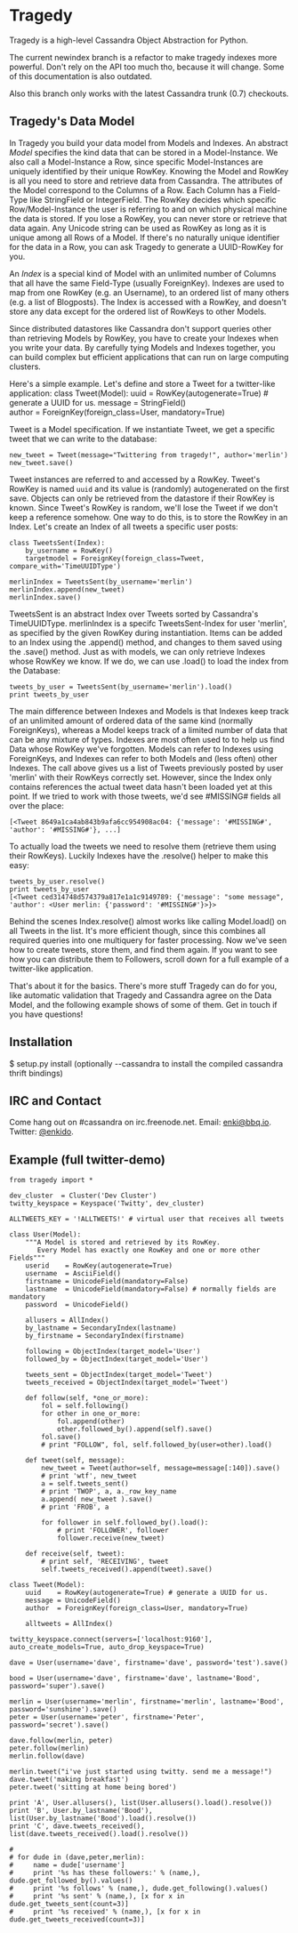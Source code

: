 # Tragedy

Tragedy is a high-level Cassandra Object Abstraction for Python.

The current newindex branch is a refactor to make tragedy indexes more powerful.
Don't rely on the API too much tho, because it will change. Some of this documentation is also outdated.

Also this branch only works with the latest Cassandra trunk (0.7) checkouts.

## Tragedy's Data Model

In Tragedy you build your data model from Models and Indexes. An abstract *Model* specifies the kind data that can be stored in a Model-Instance. We also call a Model-Instance a Row, since specific Model-Instances are uniquely identified by their unique RowKey. Knowing the Model and RowKey is all you need to store and retrieve data from Cassandra. The attributes of the Model correspond to the Columns of a Row. Each Column has a Field-Type like StringField or IntegerField. The RowKey decides which specific Row/Model-Instance the user is referring to and on which physical machine the data is stored. If you lose a RowKey, you can never store or retrieve that data again. Any Unicode string can be used as RowKey as long as it is unique among all Rows of a Model. If there's no naturally unique identifier for the data in a Row, you can ask Tragedy to generate a UUID-RowKey for you.

An *Index* is a special kind of Model with an unlimited number of Columns that all have the same Field-Type (usually ForeignKey). Indexes are used to map from one RowKey (e.g. an Username), to an ordered list of many others (e.g. a list of Blogposts). The Index is accessed with a RowKey, and doesn't store any data except for the ordered list of RowKeys to other Models.

Since distributed datastores like Cassandra don't support queries other than retrieving Models by RowKey, you have to create your Indexes when you write your data. By carefully tying Models and Indexes together, you can build complex but efficient applications that can run on large computing clusters.

Here's a simple example. Let's define and store a Tweet for a twitter-like application:
	class Tweet(Model):
    	uuid    = RowKey(autogenerate=True) # generate a UUID for us.
    	message = StringField()    
    	author  = ForeignKey(foreign_class=User, mandatory=True)

Tweet is a Model specification. If we instantiate Tweet, we get a specific tweet that we can write to the database:

    new_tweet = Tweet(message="Twittering from tragedy!", author='merlin')
	new_tweet.save()

Tweet instances are referred to and accessed by a RowKey. Tweet's RowKey is named `uuid` and its value is (randomly) autogenerated on the first save. Objects can only be retrieved from the datastore if their RowKey is known. Since Tweet's RowKey is random, we'll lose the Tweet if we don't keep a reference somehow. One way to do this, is to store the RowKey in an Index. Let's create an Index of all tweets a specific user posts:

	class TweetsSent(Index):
    	by_username = RowKey()
    	targetmodel = ForeignKey(foreign_class=Tweet, compare_with='TimeUUIDType')

	merlinIndex = TweetsSent(by_username='merlin')
	merlinIndex.append(new_tweet)
	merlinIndex.save()

TweetsSent is an abstract Index over Tweets sorted by Cassandra's TimeUUIDType. merlinIndex is a specifc TweetsSent-Index for user 'merlin', as specified by the given RowKey during instantiation. Items can be added to an Index using the .append() method, and changes to them saved using the .save() method. Just as with models, we can only retrieve Indexes whose RowKey we know. If we do, we can use .load() to load the index from the Database:

    tweets_by_user = TweetsSent(by_username='merlin').load()
	print tweets_by_user

The main difference between Indexes and Models is that Indexes keep track of an unlimited amount of ordered data of the same kind (normally ForeignKeys), whereas a Model keeps track of a limited number of data that can be any mixture of types. Indexes are most often used to to help us find Data whose RowKey we've forgotten. Models can refer to Indexes using ForeignKeys, and Indexes can refer to both Models and (less often) other Indexes. The call above gives us a list of Tweets previously posted by user 'merlin' with their RowKeys correctly set. However, since the Index only contains references the actual tweet data hasn't been loaded yet at this point. If we tried to work with those tweets, we'd see #MISSING# fields all over the place:

    [<Tweet 8649a1ca4ab843b9afa6cc954908ac04: {'message': '#MISSING#', 'author': '#MISSING#'}, ...]

To actually load the tweets we need to resolve them (retrieve them using their RowKeys). Luckily Indexes have the .resolve() helper to make this easy:

	tweets_by_user.resolve()
	print tweets_by_user
	[<Tweet ced314748d574379a817e1a1c9149789: {'message': "some message", 'author': <User merlin: {'password': '#MISSING#'}>}>

Behind the scenes Index.resolve() almost works like calling Model.load() on all Tweets in the list. It's more efficient though, since this combines all required queries into one multiquery for faster processing. Now we've seen how to create tweets, store them, and find them again. If you want to see how you can distribute them to Followers, scroll down for a full example of a twitter-like application.

That's about it for the basics. There's more stuff Tragedy can do for you, like automatic validation that Tragedy and Cassandra agree on the Data Model, and the following example shows of some of them. Get in touch if you have questions!

## Installation
  $ setup.py install   (optionally --cassandra to install the compiled cassandra thrift bindings)

## IRC and Contact
Come hang out on #cassandra on irc.freenode.net. Email: enki@bbq.io. Twitter: [@enkido](http://twitter.com/enkido).

## Example (full twitter-demo)

    from tragedy import *
    
    dev_cluster  = Cluster('Dev Cluster')
    twitty_keyspace = Keyspace('Twitty', dev_cluster)
    
    ALLTWEETS_KEY = '!ALLTWEETS!' # virtual user that receives all tweets
    
    class User(Model):
        """A Model is stored and retrieved by its RowKey.
           Every Model has exactly one RowKey and one or more other Fields"""
        userid    = RowKey(autogenerate=True)
        username  = AsciiField()
        firstname = UnicodeField(mandatory=False)
        lastname  = UnicodeField(mandatory=False) # normally fields are mandatory
        password  = UnicodeField()
    
        allusers = AllIndex()
        by_lastname = SecondaryIndex(lastname)
        by_firstname = SecondaryIndex(firstname)
    
        following = ObjectIndex(target_model='User')
        followed_by = ObjectIndex(target_model='User')
        
        tweets_sent = ObjectIndex(target_model='Tweet')
        tweets_received = ObjectIndex(target_model='Tweet')
    
        def follow(self, *one_or_more):
            fol = self.following()
            for other in one_or_more:
                fol.append(other)
                other.followed_by().append(self).save()
            fol.save()
            # print "FOLLOW", fol, self.followed_by(user=other).load()
    
        def tweet(self, message):
            new_tweet = Tweet(author=self, message=message[:140]).save()
            # print 'wtf', new_tweet
            a = self.tweets_sent()
            # print 'TWOP', a, a._row_key_name
            a.append( new_tweet ).save()
            # print 'FROB', a
    
            for follower in self.followed_by().load():
                # print 'FOLLOWER', follower
                follower.receive(new_tweet)            
    
        def receive(self, tweet):
            # print self, 'RECEIVING', tweet
            self.tweets_received().append(tweet).save()
    
    class Tweet(Model):
        uuid    = RowKey(autogenerate=True) # generate a UUID for us.
        message = UnicodeField()    
        author  = ForeignKey(foreign_class=User, mandatory=True)
        
        alltweets = AllIndex()
        
    twitty_keyspace.connect(servers=['localhost:9160'], auto_create_models=True, auto_drop_keyspace=True)
    
    dave = User(username='dave', firstname='dave', password='test').save()
    
    bood = User(username='dave', firstname='dave', lastname='Bood', password='super').save()
    
    merlin = User(username='merlin', firstname='merlin', lastname='Bood', password='sunshine').save()
    peter = User(username='peter', firstname='Peter', password='secret').save()
    
    dave.follow(merlin, peter)
    peter.follow(merlin)
    merlin.follow(dave)
    
    merlin.tweet("i've just started using twitty. send me a message!")
    dave.tweet('making breakfast')
    peter.tweet('sitting at home being bored')
    
    print 'A', User.allusers(), list(User.allusers().load().resolve())
    print 'B', User.by_lastname('Bood'), list(User.by_lastname('Bood').load().resolve())
    print 'C', dave.tweets_received(), list(dave.tweets_received().load().resolve())
    
    # 
    # for dude in (dave,peter,merlin):
    #     name = dude['username']
    #     print '%s has these followers:' % (name,), dude.get_followed_by().values()
    #     print '%s follows' % (name,), dude.get_following().values()
    #     print '%s sent' % (name,), [x for x in dude.get_tweets_sent(count=3)]
    #     print '%s received' % (name,), [x for x in dude.get_tweets_received(count=3)]
